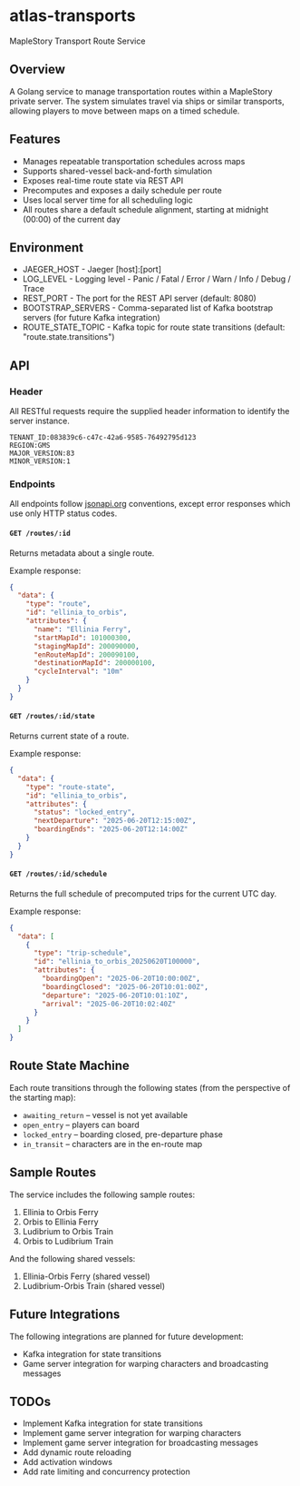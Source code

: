 # atlas-transports
MapleStory Transport Route Service

## Overview

A Golang service to manage transportation routes within a MapleStory private server. The system simulates travel via ships or similar transports, allowing players to move between maps on a timed schedule.

## Features

- Manages repeatable transportation schedules across maps
- Supports shared-vessel back-and-forth simulation
- Exposes real-time route state via REST API
- Precomputes and exposes a daily schedule per route
- Uses local server time for all scheduling logic
- All routes share a default schedule alignment, starting at midnight (00:00) of the current day

## Environment

- JAEGER_HOST - Jaeger [host]:[port]
- LOG_LEVEL - Logging level - Panic / Fatal / Error / Warn / Info / Debug / Trace
- REST_PORT - The port for the REST API server (default: 8080)
- BOOTSTRAP_SERVERS - Comma-separated list of Kafka bootstrap servers (for future Kafka integration)
- ROUTE_STATE_TOPIC - Kafka topic for route state transitions (default: "route.state.transitions")

## API

### Header

All RESTful requests require the supplied header information to identify the server instance.

```
TENANT_ID:083839c6-c47c-42a6-9585-76492795d123
REGION:GMS
MAJOR_VERSION:83
MINOR_VERSION:1
```

### Endpoints

All endpoints follow [jsonapi.org](https://jsonapi.org) conventions, except error responses which use only HTTP status codes.

#### `GET /routes/:id`

Returns metadata about a single route.

Example response:
```json
{
  "data": {
    "type": "route",
    "id": "ellinia_to_orbis",
    "attributes": {
      "name": "Ellinia Ferry",
      "startMapId": 101000300,
      "stagingMapId": 200090000,
      "enRouteMapId": 200090100,
      "destinationMapId": 200000100,
      "cycleInterval": "10m"
    }
  }
}
```

#### `GET /routes/:id/state`

Returns current state of a route.

Example response:
```json
{
  "data": {
    "type": "route-state",
    "id": "ellinia_to_orbis",
    "attributes": {
      "status": "locked_entry",
      "nextDeparture": "2025-06-20T12:15:00Z",
      "boardingEnds": "2025-06-20T12:14:00Z"
    }
  }
}
```

#### `GET /routes/:id/schedule`

Returns the full schedule of precomputed trips for the current UTC day.

Example response:
```json
{
  "data": [
    {
      "type": "trip-schedule",
      "id": "ellinia_to_orbis_20250620T100000",
      "attributes": {
        "boardingOpen": "2025-06-20T10:00:00Z",
        "boardingClosed": "2025-06-20T10:01:00Z",
        "departure": "2025-06-20T10:01:10Z",
        "arrival": "2025-06-20T10:02:40Z"
      }
    }
  ]
}
```

## Route State Machine

Each route transitions through the following states (from the perspective of the starting map):

- `awaiting_return` – vessel is not yet available
- `open_entry` – players can board
- `locked_entry` – boarding closed, pre-departure phase
- `in_transit` – characters are in the en-route map

## Sample Routes

The service includes the following sample routes:

1. Ellinia to Orbis Ferry
2. Orbis to Ellinia Ferry
3. Ludibrium to Orbis Train
4. Orbis to Ludibrium Train

And the following shared vessels:

1. Ellinia-Orbis Ferry (shared vessel)
2. Ludibrium-Orbis Train (shared vessel)

## Future Integrations

The following integrations are planned for future development:

- Kafka integration for state transitions
- Game server integration for warping characters and broadcasting messages

## TODOs

- Implement Kafka integration for state transitions
- Implement game server integration for warping characters
- Implement game server integration for broadcasting messages
- Add dynamic route reloading
- Add activation windows
- Add rate limiting and concurrency protection

